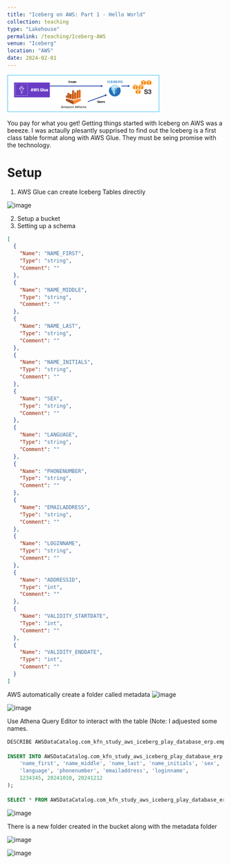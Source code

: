 ```yaml
---
title: "Iceberg on AWS: Part 1 - Hello World"
collection: teaching
type: "Lakehouse"
permalink: /teaching/Iceberg-AWS
venue: "Iceberg"
location: "AWS"
date: 2024-02-01
---
```

<img width="354" alt="image" src="/images/teachings/iceberg/IcebergAWS.png">

You pay for what you get! Getting things started with Iceberg on AWS was a beeeze. I was actaully plesantly supprised to find out the Iceberg is a first class table format along with AWS Glue. They must be seing promise with the technology. 

# Setup
1. AWS Glue can create Iceberg Tables directily

![image](https://github.com/user-attachments/assets/c89b44a7-d8bc-4b34-b78b-d2dae3a62c6e)

2. Setup a bucket
3.  Setting up a schema
```json
[
  {
    "Name": "NAME_FIRST",
    "Type": "string",
    "Comment": ""
  },
  {
    "Name": "NAME_MIDDLE",
    "Type": "string",
    "Comment": ""
  },
  {
    "Name": "NAME_LAST",
    "Type": "string",
    "Comment": ""
  },
  {
    "Name": "NAME_INITIALS",
    "Type": "string",
    "Comment": ""
  },
  {
    "Name": "SEX",
    "Type": "string",
    "Comment": ""
  },
  {
    "Name": "LANGUAGE",
    "Type": "string",
    "Comment": ""
  },
  {
    "Name": "PHONENUMBER",
    "Type": "string",
    "Comment": ""
  },
  {
    "Name": "EMAILADDRESS",
    "Type": "string",
    "Comment": ""
  },
  {
    "Name": "LOGINNAME",
    "Type": "string",
    "Comment": ""
  },
  {
    "Name": "ADDRESSID",
    "Type": "int",
    "Comment": ""
  },
  {
    "Name": "VALIDITY_STARTDATE",
    "Type": "int",
    "Comment": ""
  },
  {
    "Name": "VALIDITY_ENDDATE",
    "Type": "int",
    "Comment": ""
  }
]
```
AWS automatically create a folder called metadata
![image](https://github.com/user-attachments/assets/98b92f80-6e8f-488b-b732-f516e06a1629)

![image](https://github.com/user-attachments/assets/b14d6fd7-7b46-4d22-a8a6-bb9b465406eb)


Use Athena Query Editor to interact with the table (Note: I adjuested some names.
```sql
DESCRIBE AWSDataCatalog.com_kfn_study_aws_iceberg_play_database_erp.employees;

INSERT INTO AWSDataCatalog.com_kfn_study_aws_iceberg_play_database_erp.employees VALUES (
    'name_first', 'name_middle', 'name_last', 'name_initials', 'sex',
    'language', 'phonenumber', 'emailaddress', 'loginname', 
    1234345, 20241010, 20241212 
);

SELECT * FROM AWSDataCatalog.com_kfn_study_aws_iceberg_play_database_erp.employees;
```
![image](https://github.com/user-attachments/assets/5b7de8a9-4490-4e94-aad7-0cde9aca20a4)

There is a new folder created in the bucket along with the metadata folder

![image](https://github.com/user-attachments/assets/7f3d0ca8-002b-4c5e-a46d-56be02cbdfbb)

![image](https://github.com/user-attachments/assets/44dff1dd-55ec-45a1-b13d-1b42b6016a8a)
